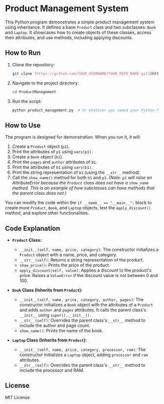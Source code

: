 # Product Management System

This Python program demonstrates a simple product management system using inheritance. It defines a base `Product` class and two subclasses: `Book` and `Laptop`.  It showcases how to create objects of these classes, access their attributes, and use methods, including applying discounts.

## How to Run

1.  Clone the repository:
    ```bash
    git clone [https://github.com/YOUR_USERNAME/YOUR_REPO_NAME.git](https://www.google.com/search?q=https://github.com/YOUR_USERNAME/YOUR_REPO_NAME.git) # Replace with your repo URL
    ```
2.  Navigate to the project directory:
    ```bash
    cd ProductManagement
    ```
3.  Run the script:
    ```bash
    python product_management.py  # Or whatever you named your Python file
    ```

## How to Use

The program is designed for demonstration. When you run it, it will:

1.  Create a `Product` object (`p1`).
2.  Print the attributes of `p1` using `vars(p1)`.
3.  Create a `Book` object (`b1`).
4.  Print the `pages` and `author` attributes of `b1`.
5.  Print the attributes of `b1` using `vars(b1)`.
6.  Print the string representation of `b1` (using the `__str__` method).
7.  Call the `show_name()` method for both `b1` and `p1`.  *(Note:  `p1` will raise an AttributeError because the `Product` class does not have a `show_name` method. This is an example of how subclasses can have methods that the parent class does not.)*

You can modify the code within the `if __name__ == "__main__":` block to create more `Product`, `Book`, and `Laptop` objects, test the `apply_discount()` method, and explore other functionalities.

## Code Explanation

*   **`Product` Class:**
    *   `__init__(self, name, price, category)`: The constructor initializes a `Product` object with a name, price, and category.
    *   `__str__(self)`: Returns a string representation of the product.
    *   `show_price()`: Prints the price of the product.
    *   `apply_discount(self, value)`: Applies a discount to the product's price.  Raises a `ValueError` if the discount value is not between 0 and 100.

*   **`Book` Class (Inherits from `Product`):**
    *   `__init__(self, name, price, category, author, pages)`: The constructor initializes a `Book` object with the attributes of a `Product` and adds `author` and `pages` attributes.  It calls the parent class's `__init__` using `super().__init__()`.
    *   `__str__(self)`: Overrides the parent class's `__str__` method to include the author and page count.
    *   `show_name()`: Prints the name of the book.

*   **`Laptop` Class (Inherits from `Product`):**
    *   `__init__(self, name, price, category, processor, ram)`: The constructor initializes a `Laptop` object, adding `processor` and `ram` attributes.
    *   `__str__(self)`: Overrides the parent class's `__str__` method to include the processor and RAM.


## License
 MIT License
